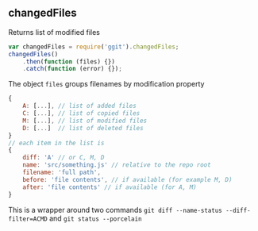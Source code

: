 ## changedFiles

Returns list of modified files

```javascript
var changedFiles = require('ggit').changedFiles;
changedFiles()
    .then(function (files) {})
    .catch(function (error) {});
```

The object `files` groups filenames by modification property

```js
{
    A: [...], // list of added files
    C: [...], // list of copied files
    M: [...], // list of modified files
    D: [...]  // list of deleted files
}
// each item in the list is
{
    diff: 'A' // or C, M, D
    name: 'src/something.js' // relative to the repo root
    filename: 'full path',
    before: 'file contents', // if available (for example M, D)
    after: 'file contents' // if available (for A, M)
}
```

This is a wrapper around two commands `git diff --name-status --diff-filter=ACMD`
and `git status --porcelain`


